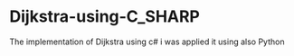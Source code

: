 # Dijkstra-using-C_SHARP
The implementation of Dijkstra using c# 
i was applied it using also Python 
